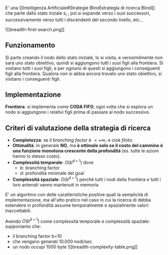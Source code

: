 E' una [[Intelligenza Artificiale#Strategie Blind|strategia di ricerca Blind]] che parte dallo stato inziale $s_i$ , poi si espande verso i suoi successori, successivamente verso tutti i discendenti del secondo livello, etc...

![[breadth-first-search.png]]
## Funzionamento
Si parte creando il nodo dello stato iniziale, lo si visita, e verosimilmente non sarà uno stato obiettivo, quindi si aggiungono tutti i suoi figli alla frontiera.
Si visitano tutti i suoi figli, e per ognuno di questi si aggiungono i conseguenti figli alla frontiera.
Qualora non si abbia ancora trovato uno stato obiettivo, si visitano i conseguenti figli.
## Implementazione
**Frontiera**: si implementa come **CODA FIFO**, ogni volta che si esplora un nodo si aggiungono i relativi figli prima di passare al nodo successivo.

## Criteri di valutazione della strategia di ricerca
- **Completezza**: se il *branching factor* è $<+\infty$, e cioè *finito*.
- **Ottimalità**: in generale **NO**, ma **è ottimale solo se il costo del cammino è una funzione monotona crescente della profondità** (es. tutte le azioni hanno lo stesso costo).
- **Complessità temporale**: $O(b^{d+1})$ dove
  - $b$: branching factor
  - $d$: profondità minimale del goal
- **Complessità spaziale**: $O(b^{d+1})$ perché tutti i nodi della frontiera e tutti i loro antenati vanno mantenuti in memoria

E' un algoritmo con delle caratteristiche positive quali la semplicità di implementazione, ma all'atto pratico nel caso in cui la ricerca di debba estendere in profondità assume temporalmente e spazialmente valori inaccettabili.

Avendo $O(b^{d+1})$ come complessità temporale e complessità spaziale:
supponiamo che:
- il branching factor b=10
- che vengano generati 10.000 nodi/sec
- un nodo occupi 1000 byte
![[breadth-complexity-table.png]]



